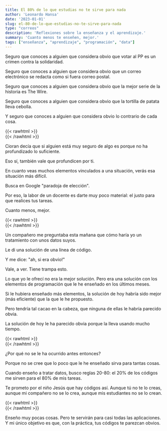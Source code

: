 ```yaml
---
title: El 80% de lo que estudias no te sirve para nada
author: 'Leonardo Hansa'
date: '2023-01-01'
slug: el-80-de-lo-que-estudias-no-te-sirve-para-nada
type: "correos"
description: 'Reflexiones sobre la enseñanza y el aprendizaje.'
summary: 'Cuanto menos te enseñen, mejor.'
tags: ["enseñanza", "aprendizaje", "programación", "data"]
---
```



Seguro que conoces a alguien que considera obvio que votar al PP es un crimen contra la solidaridad.

Seguro que conoces a alguien que considera obvio que un correo electrónico se redacta como si fuera correo postal.

Seguro que conoces a alguien que considera obvio que la mejor serie de la historia es The Wire.

Seguro que conoces a alguien que considera obvio que la tortilla de patata lleva cebolla.

Y seguro que conoces a alguien que considera obvio lo contrario de cada cosa.

{{< rawhtml >}}
</br>
{{< /rawhtml >}}

Cioran decía que si alguien está muy seguro de algo es porque no ha profundizado lo suficiente.

Eso sí, también vale que profundicen por ti.

En cuanto veas muchos elementos vinculados a una situación, verás esa situación más difícil.

Busca en Google "paradoja de elección".

Por eso, la labor de un docente es darte muy poco material: el justo para que realices tus tareas.

Cuanto menos, mejor.

{{< rawhtml >}}
</br>
{{< /rawhtml >}}


Un compañero me preguntaba esta mañana que cómo haría yo un tratamiento con unos datos suyos.

Le di una solución de una línea de código.

Y me dice: "ah, si era obvio!"

Vale, a ver. Tiene trampa esto.

Lo que yo le ofrecí no era la mejor solución. Pero era una solución con los elementos de programación que le he enseñado en los últimos meses.


Si le hubiera enseñado más elementos, la solución de hoy habría sido mejor (más eficiente) que la que le he propuesto.

Pero tendría tal cacao en la cabeza, que ninguna de ellas le habría parecido obvia.

La solución de hoy le ha parecido obvia porque la lleva usando mucho tiempo.

{{< rawhtml >}}
</br>
{{< /rawhtml >}}


¿Por qué no se le ha ocurrido antes entonces?

Porque no se cree que lo poco que le he enseñado sirva para tantas cosas.

Cuando enseño a tratar datos, busco reglas 20-80: el 20% de los códigos me sirven para el 80% de mis tareas.

Te prometo por el niño Jesús que hay códigos así. Aunque tú no te lo creas, aunque mi compañero no se lo crea, aunque mis estudiantes no se lo crean.

{{< rawhtml >}}
</br>
{{< /rawhtml >}}

Enseño muy pocas cosas. Pero te servirán para casi todas las aplicaciones. Y mi único objetivo es que, con la práctica, tus códigos te parezcan obvios. 

